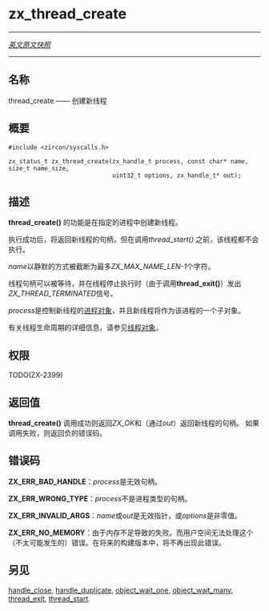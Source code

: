 # zx_thread_create
---

[*英文原文快照*](https://github.com/fuchsia-mirror/zircon/blob/91786394a9cbb7b5ddd922ec761629eecd942203/docs/syscalls/thread_create.md)

---
<!-- ## NAME -->
## 名称

<!-- thread_create - create a thread -->
thread_create —— 创建新线程

<!-- ## SYNOPSIS -->
## 概要

```
#include <zircon/syscalls.h>

zx_status_t zx_thread_create(zx_handle_t process, const char* name, size_t name_size,
                             uint32_t options, zx_handle_t* out);

```

<!-- ## DESCRIPTION -->
## 描述

<!-- **thread_create**() creates a thread within the specified process. -->
**thread_create()** 的功能是在指定的进程中创建新线程。

<!-- Upon success a handle for the new thread is returned.  The thread
will not start executing until *thread_start()* is called. -->
执行成功后，将返回新线程的句柄，但在调用*thread_start()* 之前，该线程都不会执行。

<!-- *name* is silently truncated to a maximum of *ZX_MAX_NAME_LEN-1* characters. -->
*name*以静默的方式被截断为最多*ZX_MAX_NAME_LEN-1*个字符。

<!-- Thread handles may be waited on and will assert the signal
*ZX_THREAD_TERMINATED* when the thread stops executing (due to
*thread_exit**() being called). -->
线程句柄可以被等待，并在线程停止执行时（由于调用**thread_exit()**）发出*ZX_THREAD_TERMINATED*信号。

<!-- *process* is the controlling [process object](../objects/process.md) for the
new thread, which will become a child of that process. -->
*process*是控制新线程的[进程对象](../objects/process.md)，并且新线程将作为该进程的一个子对象。

<!-- For thread lifecycle details see [thread object](../objects/thread.md). -->
有关线程生命周期的详细信息，请参见[线程对象](../objects/thread.md)。

<!-- ## RIGHTS -->
## 权限

TODO(ZX-2399)

<!-- ## RETURN VALUE -->
## 返回值

<!-- On success, **thread_create**() returns **ZX_OK** and a handle (via *out*)
to the new thread.  In the event of failure, a negative error value is
returned. -->
**thread_create()** 调用成功则返回*ZX_OK*和（通过*out*）返回新线程的句柄。
如果调用失败，则返回负的错误码。

<!-- ## ERRORS -->
## 错误码

<!-- **ZX_ERR_BAD_HANDLE**  *process* is not a valid handle. -->
**ZX_ERR_BAD_HANDLE**：*process*是无效句柄。

<!-- **ZX_ERR_WRONG_TYPE**  *process* is not a process handle. -->
**ZX_ERR_WRONG_TYPE**：*process*不是进程类型的句柄。

<!-- **ZX_ERR_INVALID_ARGS**  *name* or *out* was an invalid pointer, or *options* was
non-zero. -->
**ZX_ERR_INVALID_ARGS**：*name*或*out*是无效指针，或*options*是非零值。

<!-- **ZX_ERR_NO_MEMORY**  Failure due to lack of memory.
There is no good way for userspace to handle this (unlikely) error.
In a future build this error will no longer occur. -->
**ZX_ERR_NO_MEMORY**：由于内存不足导致的失败。而用户空间无法处理这个（不太可能发生的）错误。在将来的构建版本中，将不再出现此错误。

<!-- ## SEE ALSO -->
## 另见

[handle_close](handle_close.md),
[handle_duplicate](handle_duplicate.md),
[object_wait_one](object_wait_one.md),
[object_wait_many](object_wait_many.md),
[thread_exit](thread_exit.md),
[thread_start](thread_start.md).